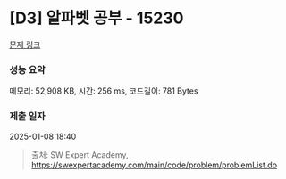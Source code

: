 # [D3] 알파벳 공부 - 15230 

[문제 링크](https://swexpertacademy.com/main/code/problem/problemDetail.do?contestProbId=AYLnMQT6vPADFATf) 

### 성능 요약

메모리: 52,908 KB, 시간: 256 ms, 코드길이: 781 Bytes

### 제출 일자

2025-01-08 18:40



> 출처: SW Expert Academy, https://swexpertacademy.com/main/code/problem/problemList.do